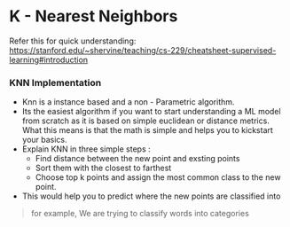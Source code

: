 # K - Nearest Neighbors



Refer this for quick understanding: https://stanford.edu/~shervine/teaching/cs-229/cheatsheet-supervised-learning#introduction

### KNN Implementation

* Knn is a instance based and a non - Parametric algorithm.
* Its the easiest algorithm if you want to start understanding a ML model from scratch as it is based on simple
euclidean or distance metrics. What this means is that the math is simple and helps you to kickstart your basics.
* Explain KNN in three simple steps :
	- Find distance between the new point and exsting points
	- Sort them with the closest to farthest
	- Choose top k points and assign the most common class to the new point.
* This would help you to predict where the new points are classified into

> for example, We are trying to classify words into categories
